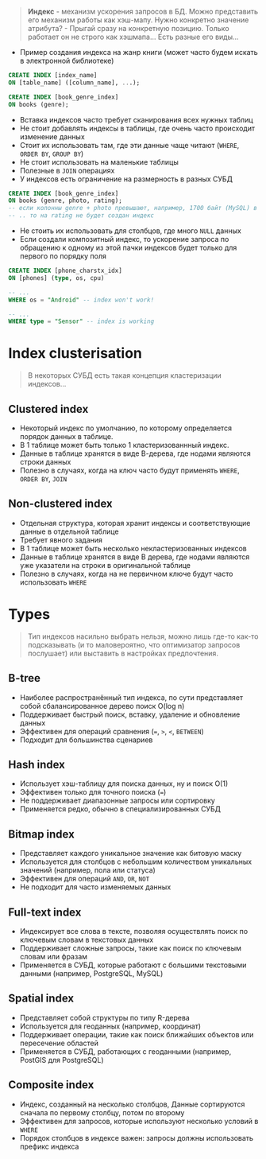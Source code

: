 > **Индекс** - механизм ускорения запросов в БД. 
> Можно представить его механизм работы как хэш-мапу. Нужно конкретно значение атрибута? - Прыгай сразу на конкретную позицию.
> Только работает он не строго как хэшмапа... Есть разные его виды...

* Пример создания индекса на жанр книги (может часто будем искать в электронной библиотеке)
```sql
CREATE INDEX [index_name]
ON [table_name] ([column_name], ...);

CREATE INDEX [book_genre_index]
ON books (genre);
```
* Вставка индексов часто требует сканирования всех нужных таблиц
* Не стоит добавлять индексы в таблицы, где очень часто происходит изменение данных
* Стоит их использовать там, где эти данные чаще читают (`WHERE`, `ORDER BY`, `GROUP BY`)
* Не стоит использовать на маленькие таблицы
* Полезные в `JOIN` операциях
* У индексов есть ограничение на размерность в разных СУБД
```sql
CREATE INDEX [book_genre_index]
ON books (genre, photo, rating);
-- если колонны genre + photo превышают, например, 1700 байт (MySQL) в общей сложности
-- .. то на rating не будет создан индекс
```
* Не стоить их использовать для столбцов, где много `NULL` данных
* Если создали композитный индекс, то ускорение запроса по обращению к одному из этой пачки индексов будет только для первого по порядку поля
```sql
CREATE INDEX [phone_charstx_idx]
ON [phones] (type, os, cpu)

-- ...
WHERE os = "Android" -- index won't work!

-- ...
WHERE type = "Sensor" -- index is working
```
# Index clusterisation
> В некоторых СУБД есть такая концепция кластеризации индексов...
## Clustered index
* Некоторый индекс по умолчанию, по которому определяется порядок данных в таблице. 
* В 1 таблице может быть только 1 кластеризованнный индекс.
* Данные в таблице хранятся в виде В-дерева, где нодами являются строки данных
* Полезно в случаях, когда на ключ часто будут применять `WHERE`, `ORDER BY`, `JOIN`
## Non-clustered index
* Отдельная структура, которая хранит индексы и соответствующие данные в отдельной таблице
* Требует явного задания
* В 1 таблице может быть несколько некластеризованных индексов
* Данные в таблице хранятся в виде В дерева, где нодами являются уже указатели на строки в оригинальной таблице
* Полезно в случаях, когда на не первичном ключе будут часто использовать `WHERE`
# Types
> Тип индексов насильно выбрать нельзя, можно лишь где-то как-то подсказывать (и то маловероятно, что оптимизатор запросов послушает) или выставить в настройках предпочтения.
## B-tree
* Наиболее распространённый тип индекса, по сути представляет собой сбалансированное дерево поиск O(log n)
* Поддерживает быстрый поиск, вставку, удаление и обновление данных
* Эффективен для операций сравнения (`=`, `>`, `<`, `BETWEEN`)
* Подходит для большинства сценариев
## Hash index
* Использует хэш-таблицу для поиска данных, ну и поиск О(1)
* Эффективен только для точного поиска (`=`)
* Не поддерживает диапазонные запросы или сортировку
* Применяется редко, обычно в специализированных СУБД
## Bitmap index
* Представляет каждого уникальное значение как битовую маску
* Используется для столбцов с небольшим количеством уникальных значений (например, пола или статуса)
* Эффективен для операций `AND`, `OR`, `NOT`
* Не подходит для часто изменяемых данных
## Full-text index
* Индексирует все слова в тексте, позволяя осуществлять поиск по ключевым словам в текстовых данных
* Поддерживает сложные запросы, такие как поиск по ключевым словам или фразам
* Применяется в СУБД, которые работают с большими текстовыми данными (например, PostgreSQL, MySQL)
## Spatial index
* Представляет собой структуры по типу R-дерева
* Используется для геоданных (например, координат)
* Поддерживает операции, такие как поиск ближайших объектов или пересечение областей
* Применяется в СУБД, работающих с геоданными (например, PostGIS для PostgreSQL)
## Composite index
* Индекс, созданный на несколько столбцов, Данные сортируются сначала по первому столбцу, потом по второму
* Эффективен для запросов, которые используют несколько условий в `WHERE`
* Порядок столбцов в индексе важен: запросы должны использовать префикс индекса